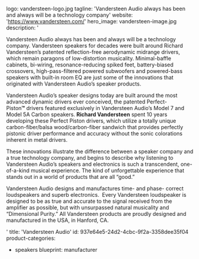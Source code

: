logo: vandersteen-logo.jpg
tagline: 'Vandersteen Audio always has been and always will be a technology company'
website: 'https://www.vandersteen.com/'
hero_image: vandersteen-image.jpg
description: '<p>Vandersteen Audio always has been and always will be a technology company. Vandersteen speakers for decades were built around Richard Vandersteen’s patented reflection-free aerodynamic midrange drivers, which remain paragons of low-distortion musicality. Minimal-baffle cabinets, bi-wiring, resonance-reducing spiked feet, battery-biased crossovers, high-pass-filtered powered subwoofers and powered-bass speakers with built-in room EQ are just some of the innovations that originated with Vandersteen Audio’s speaker products.</p><p>Vandersteen Audio’s speaker designs today are built around the most advanced dynamic drivers ever conceived, the patented Perfect-Piston<strong>™</strong>&nbsp;drivers featured exclusively in Vandersteen Audio’s Model 7 and Model 5A Carbon speakers.&nbsp;<strong>Richard Vandersteen</strong>&nbsp;spent 10 years developing these Perfect Piston drivers, which utilize a totally unique carbon-fiber/balsa wood/carbon-fiber sandwich that provides perfectly pistonic driver performance and accuracy without the sonic colorations inherent in metal drivers.</p><p>These innovations illustrate the difference between a speaker company and a true technology company, and begins to describe why listening to Vandersteen Audio’s speakers and electronics is such a transcendent, one-of-a-kind musical experience. The kind of unforgettable experience that stands out in a world of products that are all “good.”&nbsp;</p><p>Vandersteen Audio designs and manufactures time- and phase- correct loudspeakers and superb electronics. &nbsp;Every Vandersteen loudspeaker is designed to be as true and accurate to the signal received from the amplifier as possible, but with unsurpassed natural musicality and “Dimensional Purity.” All Vandersteen products are proudly designed and manufactured in the USA, in Hanford, CA.</p>'
title: 'Vandersteen Audio'
id: 937e64e5-24d2-4cbc-9f2a-3358dee35f04
product-categories:
  - speakers
blueprint: manufacturer
